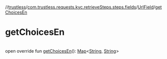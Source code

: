 //[trustless](../../../index.md)/[com.trustless.requests.kyc.retrieveSteps.steps.fields](../index.md)/[UrlField](index.md)/[getChoicesEn](get-choices-en.md)

# getChoicesEn

\
open override fun [getChoicesEn](get-choices-en.md)(): [Map](https://kotlinlang.org/api/latest/jvm/stdlib/kotlin.collections/-map/index.html)&lt;[String](https://kotlinlang.org/api/latest/jvm/stdlib/kotlin/-string/index.html), [String](https://kotlinlang.org/api/latest/jvm/stdlib/kotlin/-string/index.html)&gt;
